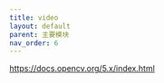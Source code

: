```yaml
---
title: video
layout: default
parent: 主要模块
nav_order: 6
---
```


https://docs.opencv.org/5.x/index.html